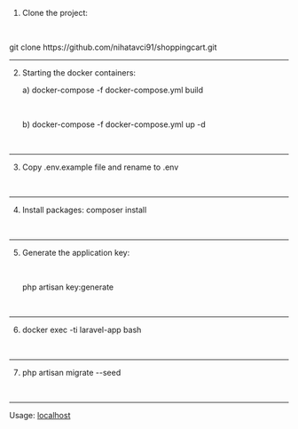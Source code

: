 1. <p>Clone the project: </p><br />
<p>git clone https://github.com/nihatavci91/shoppingcart.git</p>

<hr />

2. <p>Starting the docker containers:</p> 
   <p>a) docker-compose -f docker-compose.yml build</p><br />
   <p>b) docker-compose -f docker-compose.yml up -d</p><br />

<hr />

3. <p>Copy .env.example file and rename to .env </p><br />

<hr />

4. <p>Install packages: composer install</p><br />

<hr />

5. <p>Generate the application key:</p><br />
   <p>php artisan key:generate</p><br />

<hr />

6. <p>docker exec -ti laravel-app bash</p><br /> 

<hr />

7. <p>php artisan migrate --seed</p><br />

<hr />

Usage: <a href="http://localhost/">localhost</a>

